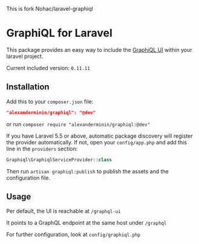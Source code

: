 This is fork Nohac/laravel-graphiql

# GraphiQL for Laravel

This package provides an easy way to include the [GraphiQL UI](https://github.com/graphql/graphiql) within your laravel project.

Current included version: `0.11.11` 

## Installation

Add this to your `composer.json` file:

```json
"alexanderminin/graphiql": "@dev"
```

or run `composer require "alexanderminin/graphiql:@dev"`

If you have Laravel 5.5 or above, automatic package discovery will register the provider automatically.
If not, open your `config/app.php` and add this line in the `providers` section:

```php
Graphiql\GraphiqlServiceProvider::class
```

Then run `artisan graphiql:publish` to publish the assets and the configuration file.

## Usage

Per default, the UI is reachable at `/graphql-ui`

It points to a GraphQL endpoint at the same host under `/graphql`

For further configuration, look at `config/graphiql.php` 
